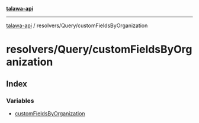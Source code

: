 [**talawa-api**](../../../README.md)

***

[talawa-api](../../../modules.md) / resolvers/Query/customFieldsByOrganization

# resolvers/Query/customFieldsByOrganization

## Index

### Variables

- [customFieldsByOrganization](variables/customFieldsByOrganization.md)
